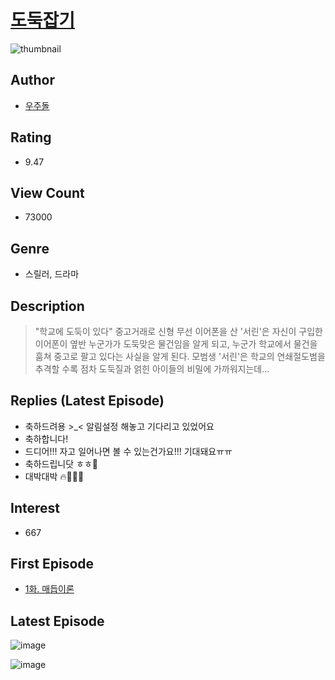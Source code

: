 # [도둑잡기](https://comic.naver.com/bestChallenge/list?titleId=792361)
![thumbnail](https://image-comic.pstatic.net/user_contents_data/challenge_comic/2022/05/26/350985/thumbnail_202x164d21d033b_ac29_4de6_8301_ba60312c2251_00000136.JPEG)

## Author
- [우주돌](https://comic.naver.com/artistTitle?id=350985)

## Rating
- 9.47

## View Count
- 73000

## Genre
- 스릴러, 드라마

## Description
> "학교에 도둑이 있다" 중고거래로 신형 무선 이어폰을 산 '서린'은 자신이 구입한 이어폰이 옆반 누군가가 도둑맞은 물건임을 알게 되고, 누군가 학교에서 물건을 훔쳐 중고로 팔고 있다는 사실을 알게 된다. 모범생 '서린'은 학교의 연쇄절도범을 추격할 수록 점차 도둑질과 얽힌 아이들의 비밀에 가까워지는데...

## Replies (Latest Episode)
- 축하드려용 >_< 알림설정 해놓고 기다리고 있었어요
- 축하합니다!
- 드디어!!! 자고 일어나면 볼 수 있는건가요!!! 기대돼요ㅠㅠ
- 축하드립니닷 ㅎㅎ🥰
- 대박대박 🔥💖💖💖

## Interest
- 667

## First Episode
- [1화. 매듭이론](https://comic.naver.com/bestChallenge/detail?titleId=792361&no=1)

## Latest Episode
![image](https://image-comic.pstatic.net/user_contents_data/challenge_comic/2022/10/23/350985/upload_3775764922640720435.jpeg)

![image](https://image-comic.pstatic.net/user_contents_data/challenge_comic/2022/10/23/350985/upload_7004565690437219122.jpeg)

